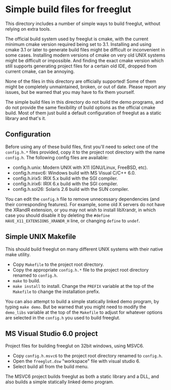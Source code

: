 Simple build files for freeglut
===============================
This directory includes a number of simple ways to build freeglut, without
relying on extra tools.

The official build system used by freeglut is cmake, with the current minimum
cmake version required being set to 3.1. Installing and using cmake 3.1 or later
to generate build files might be difficult or inconvenient in some cases.
Installing modern versions of cmake on very old UNIX systems might be difficult
or impossible. And finding the exact cmake version which still supports
generating project files for a certain old IDE, dropped from current cmake, can
be annoying.

None of the files in this directory are officially supported! Some of them might
be completely unmaintained, broken, or out of date. Please report any issues,
but be warned that you may have to fix them yourself.

The simple build files in this directory do not build the demo programs, and do
not provide the same flexibility of build options as the official cmake build.
Most of them just build a default configuration of freeglut as a static library
and that's it.

Configuration
-------------
Before using any of these build files, first you'll need to select one of the
`config.h.*` files provided, copy it to the project root directory with the name
`config.h`. The following config files are available:

  - config.h.unix: Modern UNIX with X11 (GNU/Linux, FreeBSD, etc).
  - config.h.msvc6: Windows build with MS Visual C/C++ 6.0.
  - config.h.irix5: IRIX 5.x build with the SGI compiler.
  - config.h.irix6: IRIX 6.x build with the SGI compiler.
  - config.h.sol26: Solaris 2.6 build with the SUN compiler.

You can edit the `config.h` file to remove unnecessary dependencies (and their
corresponding features). For example, some old X servers do not have the XRandR
extension, or you may not wish to install libXrandr, in which case you should
disable it by deleting the `#define HAVE_X11_EXTENSIONS_XRANDR_H` line, or
changing `define` to `undef`.

Simple UNIX Makefile
--------------------
This should build freeglut on many different UNIX systems with their native
make utility.

  - Copy `Makefile` to the project root directory.
  - Copy the appropriate `config.h.*` file to the project root directory renamed
    to `config.h`.
  - `make` to build.
  - `make install` to install. Change the `PREFIX` variable at the top of the
    `Makefile` to change the installation prefix.

You can also attempt to build a simple statically linked demo program, by typing
`make demo`. But be warned that you might need to modify the `demo_libs`
variable at the top of the `Makefile` to adjust for whatever options are
selected in the `config.h` you used to build freeglut.

MS Visual Studio 6.0 project
----------------------------
Project files for building freeglut on 32bit windows, using MSVC6.

  - Copy `config.h.msvc6` to the project root directory renamed to `config.h`.
  - Open the `freeglut.dsw` "workspace" file with visual studio 6.
  - Select build all from the build menu.

The MSVC6 project builds freeglut as both a static library and a DLL, and also
builds a simple statically linked demo program.
